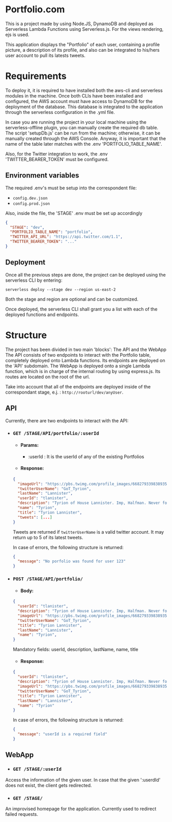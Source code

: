 # Portfolio.com

This is a project made by using Node.JS, DynamoDB and deployed as Serverless Lambda Functions using Serverless.js. For the views rendering, ejs is used.

This application displays the "Portfolio" of each user, containing a profile picture, a description of its profile, and also can be integrated to his/hers user account to pull its latests tweets.

# Requirements

To deploy it, it is required to have installed both the aws-cli and serverless modules in the machine. Once both CLIs have been installed and configured, the AWS account must have access to DynamoDB for the deployment of the database. This database is integrated to the application through the serverless configuration in the .yml file.

In case you are running the project in your local machine using the serverless-offline plugin, you can manually create the required db table. The script 'setupDb.js' can be run from the machine; otherwise, it can be manually created through the AWS Console. Anyway, it is important that the name of the table later matches with the .env 'PORTFOLIO_TABLE_NAME'.

Also, for the Twitter integration to work, the .env 'TWITTER_BEARER_TOKEN' must be configured.

## Environment variables
The required .env's must be setup into the correspondent file:
- `config.dev.json`
- `config.prod.json`

Also, inside the file, the 'STAGE' .env must be set up accordingly

```json
{
  "STAGE": "dev",
  "PORTFOLIO_TABLE_NAME": "portfolio",
  "TWITTER_API_URL": "https://api.twitter.com/1.1",
  "TWITTER_BEARER_TOKEN": "..."
}
```

## Deployment
Once all the previous steps are done, the project can be deployed using the serverless CLI by entering:

`serverless deploy --stage dev --region us-east-2`

Both the stage and region are optional and can be customized.

Once deployed, the serverless CLI shall grant you a list with each of the deployed functions and endpoints.

# Structure
The project has been divided in two main 'blocks': The API and the WebApp
The API consists of two endpoints to interact with the Portfolio table, completely deployed onto Lambda functions. Its endpoints are deployed on the 'API' subdomain.
The WebApp is deployed onto a single Lambda function, which is in charge of the internal routing by using express.js. Its routes are located on the root of the url.

Take into account that all of the endpoints are deployed inside of the correspondant stage, e.j. :
`http://rooturl/dev/anyUser`.

## API
Currently, there are two endpoints to interact with the API:

  - ### `GET /STAGE/API/portfolio/:userId`
      - #### Params:
          - :userId : It is the userId of any of the existing Portfolios
      - #### Response:
      ```json
      {
        "imageUrl": "https://pbs.twimg.com/profile_images/668279339838935040/8sUE9d4C_200x200.jpg",
        "twitterUserName": "GoT_Tyrion",
        "lastName": "Lannister",
        "userId": "tlanister",
        "description": "Tyrion of House Lannister. Imp, Halfman. Never forget what you are, for surely the world will not. Not",
        "name": "Tyrion",
        "title": "Tyrion Lannister",
        "tweets": [...]
      }
      ```
      Tweets are returned if `twitterUserName` is a valid twitter account. It may return up to 5 of its latest tweets.

      In case of errors, the following structure is returned:
      ```json
      {
        "message": "No porfolio was found for user 123"
      }
      ```

  - ### `POST /STAGE/API/portfolio/`
      - #### Body:
      ```json
      {
        "userId": "tlanister",
        "description": "Tyrion of House Lannister. Imp, Halfman. Never forget what you are, for surely the world will not. Not",
        "imageUrl": "https://pbs.twimg.com/profile_images/668279339838935040/8sUE9d4C_200x200.jpg",
        "twitterUserName": "GoT_Tyrion",
        "title": "Tyrion Lannister",
        "lastName": "Lannister",
        "name": "Tyrion",
      }
      ```
      Mandatory fields: userId, description, lastName, name, title

      - #### Response:
      ```json
      {
        "userId": "tlanister",
        "description": "Tyrion of House Lannister. Imp, Halfman. Never forget what you are, for surely the world will not. Not",
        "imageUrl": "https://pbs.twimg.com/profile_images/668279339838935040/8sUE9d4C_200x200.jpg",
        "twitterUserName": "GoT_Tyrion",
        "title": "Tyrion Lannister",
        "lastName": "Lannister",
        "name": "Tyrion"
      }
      ```
      In case of errors, the following structure is returned:
      ```json
      {
        "message": "userId is a required field"
      }
      ```
      
## WebApp
- ### `GET /STAGE/:userId`
Access the information of the given user. In case that the given ':userdId' does not exist, the client gets redirected.
- ### `GET /STAGE/`
An improvised homepage for the application. Currently used to redirect failed requests.
